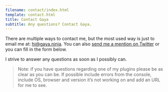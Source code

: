 ```yaml
---
filename: contact/index.html
template: contact.html
title: Contact Gaya
subtitle: Any questions? Contact Gaya.
---
```


There are multiple ways to contact me, but the most used way is just to email me at: [hi@gaya.ninja](mailto:hi@gaya.ninja).
You can also [send me a mention on Twitter](http://twitter.com/GayaNinja) or you can fill in the form below.

I strive to answer any questions as soon as I possibly can.

> Note: if you have questions regarding one of my plugins please be as clear as you can be. If possible include errors
> from the console, include OS, browser and version it’s not working on and add an URL for me to see.